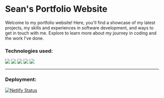 # Sean's Portfolio Website

Welcome to my portfolio website! Here, you'll find a showcase of my latest projects, my skills and experiences in software development, and ways to get in touch with me. Explore to learn more about my journey in coding and the work I've done.

### Technologies used:

![](https://img.shields.io/badge/JavaScript-323330?style=for-the-badge&logo=javascript&logoColor=F7DF1E)
![](https://img.shields.io/badge/HTML5-E34F26?style=for-the-badge&logo=html5&logoColor=white)
![](https://img.shields.io/badge/CSS3-1572B6?style=for-the-badge&logo=css3&logoColor=white)
![](https://img.shields.io/badge/Tailwind_CSS-38B2AC?style=for-the-badge&logo=tailwind-css&logoColor=white)
![](https://img.shields.io/badge/React-20232A?style=for-the-badge&logo=react&logoColor=61DAFB)

---

### Deployment:

[![Netlify Status](https://api.netlify.com/api/v1/badges/3965718f-bcb6-4335-9b1b-22206dd9f383/deploy-status)](https://app.netlify.com/sites/seanfinch/deploys)
